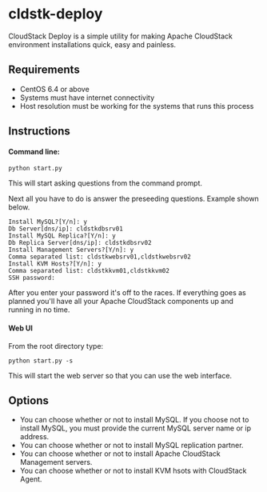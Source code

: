cldstk-deploy
=============

CloudStack Deploy is a simple utility for making Apache CloudStack environment installations quick, easy and painless.

## Requirements

- CentOS 6.4 or above
- Systems must have internet connectivity
- Host resolution must be working for the systems that runs this process

## Instructions

#### Command line:

    python start.py
    
This will start asking questions from the command prompt.

Next all you have to do is answer the preseeding questions. Example shown below.

    Install MySQL?[Y/n]: y
    Db Server[dns/ip]: cldstkdbsrv01
    Install MySQL Replica?[Y/n]: y
    Db Replica Server[dns/ip]: cldstkdbsrv02
    Install Management Servers?[Y/n]: y
    Comma separated list: cldstkwebsrv01,cldstkwebsrv02 
    Install KVM Hosts?[Y/n]: y
    Comma separated list: cldstkkvm01,cldstkkvm02
    SSH password:
    
After you enter your password it's off to the races. If everything goes as planned you'll have all your Apache CloudStack components up and running in no time.

#### Web UI

From the root directory type:

    python start.py -s

This will start the web server so that you can use the web interface.


## Options

- You can choose whether or not to install MySQL. If you choose not to install MySQL, you must provide the current MySQL server name or ip address.
- You can choose whether or not to install MySQL replication partner.
- You can choose whether or not to install Apache CloudStack Management servers.
- You can choose whether or not to install KVM hsots with CloudStack Agent.

